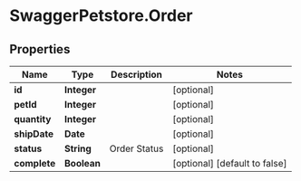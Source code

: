 # SwaggerPetstore.Order

## Properties
Name | Type | Description | Notes
------------ | ------------- | ------------- | -------------
**id** | **Integer** |  | [optional] 
**petId** | **Integer** |  | [optional] 
**quantity** | **Integer** |  | [optional] 
**shipDate** | **Date** |  | [optional] 
**status** | **String** | Order Status | [optional] 
**complete** | **Boolean** |  | [optional] [default to false]



